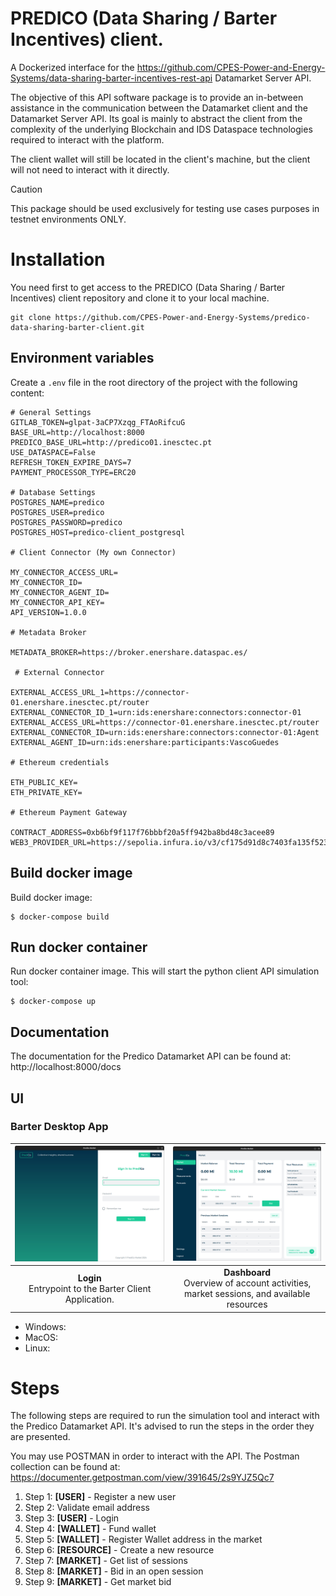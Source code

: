 # PREDICO  (Data Sharing / Barter Incentives) client.

A Dockerized interface for the https://github.com/CPES-Power-and-Energy-Systems/data-sharing-barter-incentives-rest-api 
Datamarket Server API.

The objective of this API software package is to provide an in-between assistance in the communication between the Datamarket client and the Datamarket Server API. 
Its goal is mainly to abstract the client from the complexity of the underlying Blockchain and IDS Dataspace technologies required 
to interact with the platform.

The client wallet will still be located in the client's machine, but the client will not need to interact with it directly.

> [!CAUTION]
> This package should be used exclusively for testing use cases purposes in testnet environments ONLY.

# Installation

You need first to get access to the PREDICO (Data Sharing / Barter Incentives) client repository and clone it to your local machine.
    
```shell
git clone https://github.com/CPES-Power-and-Energy-Systems/predico-data-sharing-barter-client.git
```

## Environment variables


Create a `.env` file in the root directory of the project with the following content:

```shell
# General Settings 
GITLAB_TOKEN=glpat-3aCP7Xzqg_FTAoRifcuG 
BASE_URL=http://localhost:8000 
PREDICO_BASE_URL=http://predico01.inesctec.pt 
USE_DATASPACE=False 
REFRESH_TOKEN_EXPIRE_DAYS=7 
PAYMENT_PROCESSOR_TYPE=ERC20 

# Database Settings 
POSTGRES_NAME=predico 
POSTGRES_USER=predico 
POSTGRES_PASSWORD=predico 
POSTGRES_HOST=predico-client_postgresql 

# Client Connector (My own Connector) 

MY_CONNECTOR_ACCESS_URL= 
MY_CONNECTOR_ID= 
MY_CONNECTOR_AGENT_ID= 
MY_CONNECTOR_API_KEY= 
API_VERSION=1.0.0 

# Metadata Broker 

METADATA_BROKER=https://broker.enershare.dataspac.es/ 

 # External Connector 

EXTERNAL_ACCESS_URL_1=https://connector-01.enershare.inesctec.pt/router 
EXTERNAL_CONNECTOR_ID_1=urn:ids:enershare:connectors:connector-01 
EXTERNAL_ACCESS_URL=https://connector-01.enershare.inesctec.pt/router 
EXTERNAL_CONNECTOR_ID=urn:ids:enershare:connectors:connector-01:Agent 
EXTERNAL_AGENT_ID=urn:ids:enershare:participants:VascoGuedes 

# Ethereum credentials 

ETH_PUBLIC_KEY= 
ETH_PRIVATE_KEY= 
 
# Ethereum Payment Gateway 

CONTRACT_ADDRESS=0xb6bf9f117f76bbbf20a5ff942ba8bd48c3acee89 
WEB3_PROVIDER_URL=https://sepolia.infura.io/v3/cf175d91d8c7403fa135f523098f85f5 
```

## Build docker image

Build docker image:

```shell
$ docker-compose build
```

## Run docker container

Run docker container image. This will start the python client API simulation tool:

```shell
$ docker-compose up
```

## Documentation

The documentation for the Predico Datamarket API can be found at: http://localhost:8000/docs

## UI

### Barter Desktop App 

|        ![Login](static/images/barter-ui/login.png)        |                                      ![Dashboard](static/images/barter-ui/dashboard.png)                                     |
|:---------------------------------------------------------:|:----------------------------------------------------------------------------------------------------------------------------:|
| **Login**<br>Entrypoint to the Barter Client Application. | **Dashboard**<br>Overview of account activities, market sessions, and available resources|


- Windows:
- MacOS:
- Linux:

[//]: # (The UI for the Predico Datamarket API can be found at: http://localhost:8000)
[//]: # (https://github.com/jyotiv2023/admindash?ref=reactjsexample.com)

# Steps

The following steps are required to run the simulation tool and interact with the Predico Datamarket API.
It's advised to run the steps in the order they are presented.

You may use POSTMAN in order to interact with the API. The Postman collection can be found at: 
https://documenter.getpostman.com/view/391645/2s9YJZ5Qc7

1. Step 1: <strong>[USER]</strong> - Register a new user
2. Step 2: Validate email address
3. Step 3: <strong>[USER]</strong> - Login
4. Step 4: <strong>[WALLET]</strong> - Fund wallet
5. Step 5: <strong>[WALLET]</strong> - Register Wallet address in the market
6. Step 6: <strong>[RESOURCE]</strong> - Create a new resource
7. Step 7: <strong>[MARKET]</strong> - Get list of sessions
8. Step 8: <strong>[MARKET]</strong> - Bid in an open session
9. Step 9: <strong>[MARKET]</strong> - Get market bid

